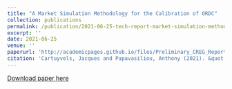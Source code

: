 ```yaml
---
title: "A Market Simulation Methodology for the Calibration of ORDC"
collection: publications
permalink: /publication/2021-06-25-tech-report-market-simulation-methodology
excerpt: ''
date: 2021-06-25
venue: ''
paperurl: 'http://academicpages.github.io/files/Preliminary_CREG_Report.pdf'
citation: 'Cartuyvels, Jacques and Papavasiliou, Anthony (2021). &quot;A Market Simulation Methodology for the Calibration of ORDC&quot;'
---
```


[Download paper here](http://academicpages.github.io/files/paper1.pdf)
